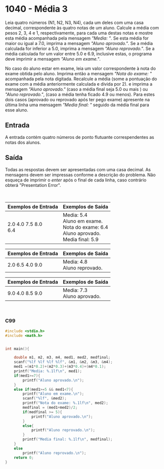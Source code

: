 1040 - Média 3
==============

Leia quatro números (N1, N2, N3, N4), cada um deles com uma casa decimal, correspondente às quatro notas de um aluno. Calcule a média com pesos 2, 3, 4 e 1, respectivamente, para cada uma destas notas e mostre esta média acompanhada pela mensagem _"Media: "_. Se esta média for maior ou igual a 7.0, imprima a mensagem _"Aluno aprovado."_. Se a média calculada for inferior a 5.0, imprima a mensagem _"Aluno reprovado."_. Se a média calculada for um valor entre 5.0 e 6.9, inclusive estas, o programa deve imprimir a mensagem _"Aluno em exame."_.

No caso do aluno estar em exame, leia um valor correspondente à nota do exame obtida pelo aluno. Imprima então a mensagem _"Nota do exame: "_ acompanhada pela nota digitada. Recalcule a média (some a pontuação do exame com a média anteriormente calculada e divida por 2). e imprima a mensagem _"Aluno aprovado."_ (caso a média final seja 5.0 ou mais ) ou _"Aluno reprovado."_, (caso a média tenha ficado 4.9 ou menos). Para estes dois casos (aprovado ou reprovado após ter pego exame) apresente na última linha uma mensagem _"Media final: "_ seguido da média final para esse aluno.

Entrada
-------

A entrada contém quatro números de ponto flutuante correspendentes as notas dos alunos.

Saída
-----

Todas as respostas devem ser apresentadas com uma casa decimal. As mensagens devem ser impressas conforme a descrição do problema. Não esqueça de imprimir o _enter_ após o final de cada linha, caso contrário obterá "Presentation Error".

&nbsp;

| Exemplos de Entrada       | Exemplos de Saída           |
|---------------------------|-----------------------------|
| 2.0 4.0 7.5 8.0 <br/> 6.4 | Media: 5.4 <br/> Aluno em exame. <br/> Nota do exame: 6.4 <br/> Aluno aprovado. <br/> Media final: 5.9 |

| Exemplos de Entrada | Exemplos de Saída                 |
|---------------------|-----------------------------------|
| 2.0 6.5 4.0 9.0     | Media: 4.8 <br/> Aluno reprovado. |

| Exemplos de Entrada | Exemplos de Saída                |
|---------------------|----------------------------------|
| 9.0 4.0 8.5 9.0     | Media: 7.3 <br/> Aluno aprovado. |

&nbsp;

### C99

```c
#include <stdio.h>
#include <math.h>


int main(){

    double m1, m2, m3, m4, med1, med2, medfinal;
    scanf("%lf %lf %lf %lf", &m1, &m2, &m3, &m4);
    med1 =(m1*0.2)+(m2*0.3)+(m3*0.4)+(m4*0.1);
    printf("Media: %.1lf\n", med1);
    if(med1>=7){
        printf("Aluno aprovado.\n");
    }
    else if(med1>=5 && med1<7){
        printf("Aluno em exame.\n");
        scanf("%lf", &med2);
        printf("Nota do exame: %.1lf\n", med2);
        medfinal = (med1+med2)/2;
        if(medfinal >= 5){
            printf("Aluno aprovado.\n");
        }
        else{
            printf("Aluno reprovado.\n");
        }
        printf("Media final: %.1lf\n", medfinal);
    }
    else
        printf("Aluno reprovado.\n");
    return 0;
}
```
